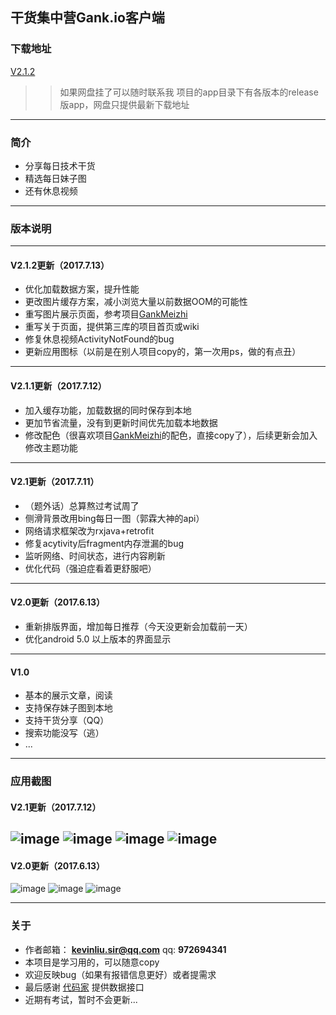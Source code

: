 ## 干货集中营Gank.io客户端
### 下载地址
[V2.1.2](http://pan.baidu.com/s/1nv2uj8l)
>> 如果网盘挂了可以随时联系我
>> 项目的app目录下有各版本的release版app，网盘只提供最新下载地址
---
### 简介
- 分享每日技术干货
- 精选每日妹子图
- 还有休息视频
---
### 版本说明
---
#### V2.1.2更新（2017.7.13）
- 优化加载数据方案，提升性能
- 更改图片缓存方案，减小浏览大量以前数据OOM的可能性
- 重写图片展示页面，参考项目[GankMeizhi](https://github.com/drakeet/Meizhi)
- 重写关于页面，提供第三库的项目首页或wiki
- 修复休息视频ActivityNotFound的bug
- 更新应用图标（以前是在别人项目copy的，第一次用ps，做的有点丑）
---
#### V2.1.1更新（2017.7.12）
- 加入缓存功能，加载数据的同时保存到本地
- 更加节省流量，没有到更新时间优先加载本地数据
- 修改配色（很喜欢项目[GankMeizhi](https://github.com/drakeet/Meizhi)的配色，直接copy了），后续更新会加入修改主题功能
---
#### V2.1更新（2017.7.11）
- （题外话）总算熬过考试周了
- 侧滑背景改用bing每日一图（郭霖大神的api）
- 网络请求框架改为rxjava+retrofit
- 修复acytivity后fragment内存泄漏的bug
- 监听网络、时间状态，进行内容刷新
- 优化代码（强迫症看着更舒服吧）
---
#### V2.0更新（2017.6.13）
- 重新排版界面，增加每日推荐（今天没更新会加载前一天）
- 优化android 5.0 以上版本的界面显示
---
#### V1.0
- 基本的展示文章，阅读
- 支持保存妹子图到本地
- 支持干货分享（QQ）
- 搜索功能没写（逃）
- ...
---
### 应用截图
#### V2.1更新（2017.7.12）
![image](https://github.com/SirLYC/Android-Gank-Share/blob/master/pic2.1.1/pic%20(1).jpg) 
![image](https://github.com/SirLYC/Android-Gank-Share/blob/master/pic2.1.1/pic%20(2).jpg)
![image](https://github.com/SirLYC/Android-Gank-Share/blob/master/pic2.1.1/pic%20(3).jpg) 
![image](https://github.com/SirLYC/Android-Gank-Share/blob/master/pic2.1.1/pic%20(4).jpg) 
---
#### V2.0更新（2017.6.13）

![image](https://github.com/SirLYC/Android-Gank-Share/blob/master/pic2.0/pic%20(1).png) 
![image](https://github.com/SirLYC/Android-Gank-Share/blob/master/pic2.0/pic%20(2).png)
![image](https://github.com/SirLYC/Android-Gank-Share/blob/master/pic2.0/pic%20(3).png) 

---

### 关于
- 作者邮箱： **kevinliu.sir@qq.com**   qq: **972694341**
- 本项目是学习用的，可以随意copy
- 欢迎反映bug（如果有报错信息更好）或者提需求
- 最后感谢 [代码家](http://gank.io) 提供数据接口
- 近期有考试，暂时不会更新...
